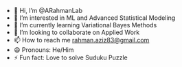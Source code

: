 - 👋 Hi, I’m @ARahmanLab
- 👀 I’m interested in ML and Advanced Statistical Modeling
- 🌱 I’m currently learning Variational Bayes Methods
- 💞️ I’m looking to collaborate on Applied Work 
- 📫 How to reach me rahman.aziz83@gmail.com
- 😄 Pronouns: He/Him
- ⚡ Fun fact: Love to solve Suduku Puzzle

<!---
ARahmanLab/ARahmanLab is a ✨ special ✨ repository because its `README.md` (this file) appears on your GitHub profile.
You can click the Preview link to take a look at your changes.
--->

